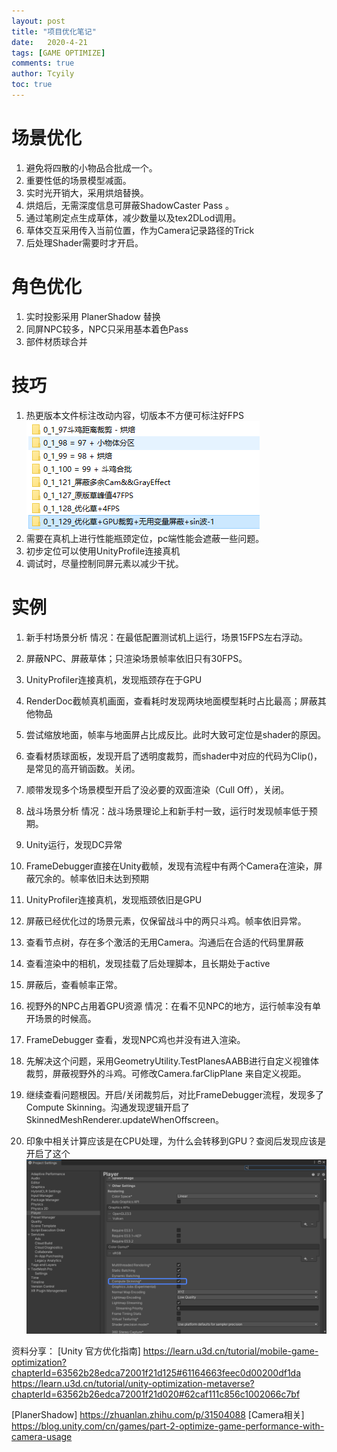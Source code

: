 ```yaml
---
layout: post
title: "项目优化笔记"
date:   2020-4-21
tags: [GAME OPTIMIZE]
comments: true
author: Tcyily
toc: true 
---
```


# 场景优化
1. 避免将四散的小物品合批成一个。
2. 重要性低的场景模型减面。
3. 实时光开销大，采用烘焙替换。
4. 烘焙后，无需深度信息可屏蔽ShadowCaster Pass 。
5. 通过笔刷定点生成草体，减少数量以及tex2DLod调用。
6. 草体交互采用传入当前位置，作为Camera记录路径的Trick
7. 后处理Shader需要时才开启。

# 角色优化
1. 实时投影采用 PlanerShadow 替换
2. 同屏NPC较多，NPC只采用基本着色Pass
3. 部件材质球合并

# 技巧
1. 热更版本文件标注改动内容，切版本不方便可标注好FPS
![ ](../_res/2023-6-19-优化记录/1.png)  
1. 需要在真机上进行性能瓶颈定位，pc端性能会遮蔽一些问题。
2. 初步定位可以使用UnityProfile连接真机
3. 调试时，尽量控制同屏元素以减少干扰。

# 实例
1. 新手村场景分析
  情况：在最低配置测试机上运行，场景15FPS左右浮动。
  1. 屏蔽NPC、屏蔽草体；只渲染场景帧率依旧只有30FPS。
  2. UnityProfiler连接真机，发现瓶颈存在于GPU
  3. RenderDoc截帧真机画面，查看耗时发现两块地面模型耗时占比最高；屏蔽其他物品
  4. 尝试缩放地面，帧率与地面屏占比成反比。此时大致可定位是shader的原因。
  5. 查看材质球面板，发现开启了透明度裁剪，而shader中对应的代码为Clip()，是常见的高开销函数。关闭。
  6. 顺带发现多个场景模型开启了没必要的双面渲染（Cull Off），关闭。
  
2. 战斗场景分析
  情况：战斗场景理论上和新手村一致，运行时发现帧率低于预期。
  1. Unity运行，发现DC异常
  2. FrameDebugger直接在Unity截帧，发现有流程中有两个Camera在渲染，屏蔽冗余的。帧率依旧未达到预期
  3. UnityProfiler连接真机，发现瓶颈依旧是GPU
  4. 屏蔽已经优化过的场景元素，仅保留战斗中的两只斗鸡。帧率依旧异常。
  5. 查看节点树，存在多个激活的无用Camera。沟通后在合适的代码里屏蔽
  6. 查看渲染中的相机，发现挂载了后处理脚本，且长期处于active
  7. 屏蔽后，查看帧率正常。

3. 视野外的NPC占用着GPU资源
  情况：在看不见NPC的地方，运行帧率没有单开场景的时候高。
  1. FrameDebugger 查看，发现NPC鸡也并没有进入渲染。
  2. 先解决这个问题，采用GeometryUtility.TestPlanesAABB进行自定义视锥体裁剪，屏蔽视野外的斗鸡。可修改Camera.farClipPlane 来自定义视距。
  3. 继续查看问题根因。开启/关闭裁剪后，对比FrameDebugger流程，发现多了Compute Skinning。沟通发现逻辑开启了SkinnedMeshRenderer.updateWhenOffscreen。
  4. 印象中相关计算应该是在CPU处理，为什么会转移到GPU？查阅后发现应该是开启了这个
![ ](../_res/2023-6-19-优化记录/2.png)  

资料分享：
[Unity 官方优化指南]
https://learn.u3d.cn/tutorial/mobile-game-optimization?chapterId=63562b28edca72001f21d125#61164663feec0d00200df1da
https://learn.u3d.cn/tutorial/unity-optimization-metaverse?chapterId=63562b26edca72001f21d020#62caf111c856c1002066c7bf

[PlanerShadow]
https://zhuanlan.zhihu.com/p/31504088
[Camera相关]
https://blog.unity.com/cn/games/part-2-optimize-game-performance-with-camera-usage

